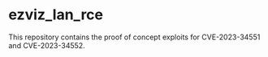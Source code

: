 # ezviz_lan_rce

This repository contains the proof of concept exploits for CVE-2023-34551 and CVE-2023-34552.